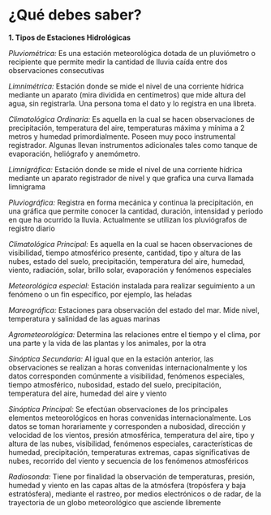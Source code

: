 # ¿Qué debes saber?

**1. Tipos de Estaciones Hidrológicas**

*Pluviométrica:* Es una estación meteorológica dotada de un pluviómetro o recipiente que permite medir la cantidad de lluvia caída entre dos observaciones consecutivas

*Limnimétrica:* Estación donde se mide el nivel de una corriente hídrica mediante un aparato (mira dividida en centímetros) que mide altura del agua, sin registrarla. Una persona toma el dato y lo registra en una libreta.

*Climatológica Ordinaria:* Es aquella en la cual se hacen observaciones de precipitación, temperatura del aire, temperaturas máxima y mínima a 2 metros y humedad primordialmente. Poseen muy poco instrumental registrador. Algunas llevan instrumentos adicionales tales como tanque de evaporación, heliógrafo y anemómetro.

*Limnigráfica:* Estación donde se mide el nivel de una corriente hídrica mediante un aparato registrador de nivel y que grafica una curva llamada limnigrama

*Pluviográfica:* Registra en forma mecánica y continua la precipitación, en una gráfica que permite conocer la cantidad, duración, intensidad y periodo en que ha ocurrido la lluvia. Actualmente se utilizan los pluviógrafos de registro diario

*Climatológica Principal:* Es aquella en la cual se hacen observaciones de visibilidad, tiempo atmosférico presente, cantidad, tipo y altura de las nubes, estado del suelo, precipitación, temperatura del aire, humedad, viento, radiación, solar, brillo solar, evaporación y fenómenos especiales

*Meteorológica especial:* Estación instalada para realizar seguimiento a un fenómeno o un fin específico, por ejemplo, las heladas

*Mareográfica:* Estaciones para observación del estado del mar. Mide nivel, temperatura y salinidad de las aguas marinas

*Agrometeorológica:* Determina las relaciones entre el tiempo y el clima, por una parte y la vida de las plantas y los animales, por la otra

*Sinóptica Secundaria:* Al igual que en la estación anterior, las observaciones se realizan a horas convenidas internacionalmente y los datos corresponden comúnmente a visibilidad, fenómenos especiales, tiempo atmosférico, nubosidad, estado del suelo, precipitación, temperatura del aire, humedad del aire y viento

*Sinóptica Principal:* Se efectúan observaciones de los principales elementos meteorológicos en horas convenidas internacionalmente. Los datos se toman horariamente y corresponden a nubosidad, dirección y velocidad de los vientos, presión atmosférica, temperatura del aire, tipo y altura de las nubes, visibilidad, fenómenos especiales, características de humedad, precipitación, temperaturas extremas, capas significativas de nubes, recorrido del viento y secuencia de los fenómenos atmosféricos

*Radiosonda:* Tiene por finalidad la observación de temperaturas, presión, humedad y viento en las capas altas de la atmósfera (tropósfera y baja estratósfera), mediante el rastreo, por medios electrónicos o de radar, de la trayectoria de un globo meteorológico que asciende libremente
